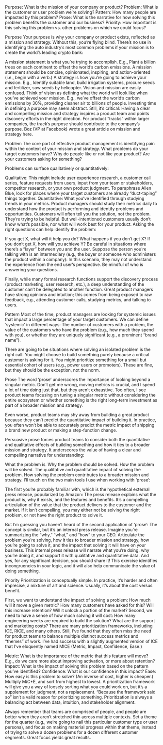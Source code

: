 Purpose: What is the mission of your company or product?
Problem: What is the customer or user problem we’re solving?
Pattern: How many people are impacted by this problem?
Prose: What is the narrative for how solving this problem benefits the customer and our business?
Priority: How important is this solving this problem vs. other problems on which we could focus?

Purpose
Your purpose is why your company or product exists, reflected as a mission and strategy. Without this, you’re flying blind. There’s no use in identifying the auto industry’s most common problems if your mission is to create the world’s leading crypto bank:

A mission statement is what you’re trying to accomplish. E.g., Plant a billion trees on each continent to offset the world’s carbon emissions. A mission statement should be concise, opinionated, inspiring, and action-oriented (i.e., begin with a verb.)
A strategy is how you’re going to achieve your mission. E.g., Identify suitable land, build irrigation systems, procure seeds and fertilizer, sow seeds by helicopter.
Vision and mission are easily confused. Think of vision as defining what the world will look like when you’ve achieved your mission. E.g., we’ve offset the world’s carbon emissions by 30%, providing cleaner air to billions of people.
Investing time in defining a purpose may seem abstract. Still, it’s critical: Having a clear and compelling mission and strategy inspires a product team and points discovery efforts in the right direction. For product “tracks” within larger companies, the track’s purpose should contribute to the company’s purpose. Boz (VP at Facebook) wrote a great article on mission and strategy here.

Problem
The core part of effective product management is identifying pain within the context of your mission and strategy. What problems do your target customers have? Why do people like or not like your product? Are your customers asking for something?

Problems can surface qualitatively or quantitatively: 

Qualitative: This might include user experience research, a customer call series, feature requests from users, input from your team or stakeholders, competitor research, or your own product judgment. To paraphrase Allen Blue, look for places where your target customers are already “duct-taping” things together.
Quantitative: What you’ve identified through studying trends in your metrics. Product managers should study their metrics daily to understand how the product is performing and identify problems and opportunities.
Customers will often tell you the solution, not the problem. They’re trying to be helpful. But well-intentioned customers usually don’t know what’s possible, nor what will work best for your product. Asking the right questions can help identify the problem:

If you get X, what will it help you do?
What happens if you don’t get X?
If you don’t get X, how will you achieve Y?
Be careful in situations where there’s a “layer” between you and the user. Suppose the person you’re talking with is an intermediary (e.g., the buyer or someone who administers the product within a company): In this scenario, they may not understand the experience from the end user’s perspective. Be mindful of who is answering your questions.

Finally, while many formal research functions support the discovery process (product marketing, user research, etc.), a deep understanding of the customer can’t be delegated to another function. Great product managers have strong opinions and intuition; this comes from being exposed to raw feedback, e.g., attending customer calls, studying metrics, and talking to users.

Pattern
Most of the time, product managers are looking for systemic issues that impact a large percentage of your target customers. We can define ‘systemic’ in different ways: The number of customers with a problem, the value of the customers who have the problem (e.g., how much they spend with you), or whether they are uniquely significant (e.g., a prominent “brand name”).

There are going to be situations where solving an isolated problem is the right call. You might choose to build something purely because a critical customer is asking for it. You might prioritize something for a small but essential cohort of users (e.g., power users or promoters). These are fine, but they should be the exception, not the norm.

Prose
The word ‘prose’ underscores the importance of looking beyond a singular metric. Don’t get me wrong, moving metrics is crucial, and I spend a lot of time doing just that, but they aren’t exhaustive. Too often, I see product teams focusing on tuning a singular metric without considering the entire ecosystem or whether something is the right long-term investment as part of a broader mission and strategy.

Even worse, product teams may shy away from building a great product because they can’t predict the quantitative impact of building it. In practice, you often won’t be able to accurately predict the metric impact of shipping a brand new product or making a step-function change.

Persuasive prose forces product teams to consider both the quantitative and qualitative effects of building something and how it ties to a broader mission and strategy. It underscores the value of having a clear and compelling narrative for understanding:

What the problem is.
Why the problem should be solved.
How the problem will be solved.
The qualitative and quantitative impact of solving the problem.
How solving the problem contributes to a broader mission and strategy.
I’ll touch on the two main tools I use when working with ‘prose’:

The first you’re probably familiar with, which is the hypothetical external press release, popularized by Amazon: The press release explains what the product is, why it exists, and the features and benefits. It’s a compelling articulation of the value that the product delivers to the customer and the market. If it isn’t compelling, you may either not be solving the right problem, or not have the right product to solve it.

But I’m guessing you haven’t heard of the second application of ‘prose’: The concept is similar, but it’s an internal press release. Imagine you’re summarizing the “why,” “what,” and “how” to your CEO. Articulate the problem you’re solving, how it ties to broader mission and strategy, how you’re going to solve it, and the impact that solving it will have on your business. This internal press release will narrate what you’re doing, why you’re doing it, and support it with qualitative and quantitative data. And yes, for any significant decision, you should share it! This exercise identifies incongruencies in your logic, and it will also help communicate the value of doing something.

Priority
Prioritization is conceptually simple. In practice, it’s harder and often imprecise, a mixture of art and science. Usually, it’s about the cost versus benefit.

First, we want to understand the impact of solving a problem: How much will it move a given metric? How many customers have asked for this? Will this increase retention? Will it unlock a portion of the market? 
Second, we need to have a sense of how much solving it will cost: How many engineering weeks are required to build the solution? What are the support and marketing costs?
There are many prioritization frameworks, including ICE, RICE, and many others. Still, I’ve found that they often miss the need for product teams to balance multiple distinct success metrics and “themes” of work. I’ve had success with a slightly augmented version of ICE that I’ve eloquently named MICE (Metric, Impact, Confidence, Ease.)

Metric: What is the importance of the metric that this feature will move? E.g., do we care more about improving activation, or more about retention?
Impact: What is the impact of solving this problem based on the pattern you’ve identified?
Confidence: What is our confidence in this impact?
Ease: How easy is this problem to solve? (An inverse of cost, higher is cheaper.)
Multiply M*I*C*E, and sort from highest to lowest.
A prioritization framework will give you a way of loosely sorting what you could work on, but it’s a supplement for judgment, not a replacement. “Because the framework said so” isn’t a valid reason for prioritizing something. Prioritization is always a balancing act between data, intuition, and stakeholder alignment.

Always remember that teams are comprised of people, and people are better when they aren’t stretched thin across multiple contexts. Set a theme for the quarter (e.g., we’re going to nail this particular customer type or user persona), and focus on making material progress within that theme, instead of trying to solve a dozen problems for a dozen different customer segments. Great focus yields great results.

